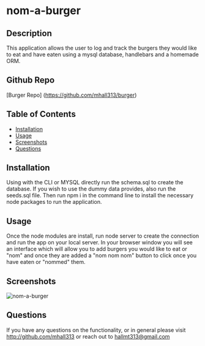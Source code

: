 # nom-a-burger
    
  ## Description

  This application allows the user to log and track the burgers they would like to eat and have eaten using a mysql database, handlebars and a homemade ORM.

  ## Github Repo

  [Burger Repo] (https://github.com/mhall313/burger)

  ## Table of Contents
  * [Installation](#installation)
  * [Usage](#usage)
  * [Screenshots](#screenshots)
  * [Questions](#questions)

  ## Installation

  Using with the CLI or MYSQL directly run the schema.sql to create the database. If you wish to use the dummy data provides, also run the seeds.sql file. Then run npm i in the command line to install the necessary node packages to run the application.

  ## Usage

  Once the node modules are install, run node server to create the connection and run the app on your local server. In your browser window you will see an interface which will allow you to add burgers you would like to eat or "nom" and once they are added a "nom nom nom" button to click once you have eaten or "nommed" them.

  ## Screenshots

   ![nom-a-burger](burger\public\assets\img\nom-a-burger.PNG)

  
  ## Questions

  If you have any questions on the functionality, or in general please visit http://github.com/mhall313 or reach out to hallmt313@gmail.com

  